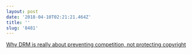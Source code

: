 ```yaml
---
layout: post
date: '2018-04-10T02:21:21.464Z'
title: ''
slug: '8481'
---
```

[Why DRM is really about preventing competition, not protecting copyright](https://www.eff.org/deeplinks/2017/10/drms-dead-canary-how-we-just-lost-web-what-we-learned-it-and-what-we-need-do-next)


